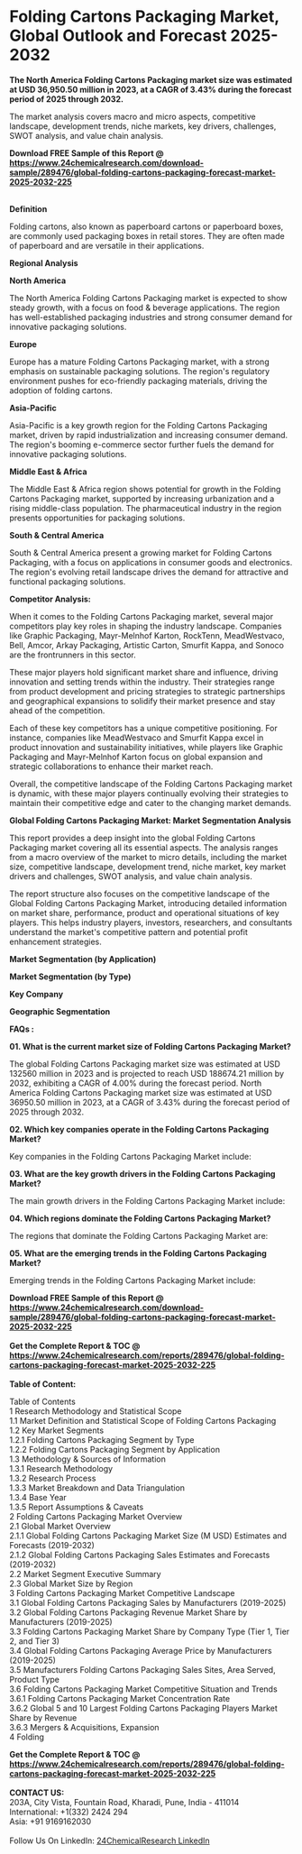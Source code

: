 <h1>Folding Cartons Packaging Market, Global Outlook and Forecast 2025-2032</h1><p>
<strong>The North America Folding Cartons Packaging market size was estimated at USD 36,950.50 million in 2023, at a CAGR of 3.43% during the forecast period of 2025 through 2032.</strong></p><p>
</p><p>
The market analysis covers macro and micro aspects, competitive landscape, development trends, niche markets, key drivers, challenges, SWOT analysis, and value chain analysis.</p><div><b>Download FREE Sample of this Report @ 
            <a href="https://www.24chemicalresearch.com/download-sample/289476/global-folding-cartons-packaging-forecast-market-2025-2032-225">
            https://www.24chemicalresearch.com/download-sample/289476/global-folding-cartons-packaging-forecast-market-2025-2032-225</a></b></div><br><p>
<strong>Definition</strong></p><p>
</p><p>Folding cartons, also known as paperboard cartons or paperboard boxes, are commonly used packaging boxes in retail stores. They are often made of paperboard and are versatile in their applications.</p><p>
<strong>Regional Analysis</strong></p><p>
<strong>North America</strong></p><p>
</p><p>The North America Folding Cartons Packaging market is expected to show steady growth, with a focus on food &amp; beverage applications. The region has well-established packaging industries and strong consumer demand for innovative packaging solutions.</p><p>
<strong>Europe</strong></p><p>
</p><p>Europe has a mature Folding Cartons Packaging market, with a strong emphasis on sustainable packaging solutions. The region's regulatory environment pushes for eco-friendly packaging materials, driving the adoption of folding cartons.</p><p>
<strong>Asia-Pacific</strong></p><p>
</p><p>Asia-Pacific is a key growth region for the Folding Cartons Packaging market, driven by rapid industrialization and increasing consumer demand. The region's booming e-commerce sector further fuels the demand for innovative packaging solutions.</p><p>
<strong>Middle East &amp; Africa</strong></p><p>
</p><p>The Middle East &amp; Africa region shows potential for growth in the Folding Cartons Packaging market, supported by increasing urbanization and a rising middle-class population. The pharmaceutical industry in the region presents opportunities for packaging solutions.</p><p>
<strong>South &amp; Central America</strong></p><p>
</p><p>South &amp; Central America present a growing market for Folding Cartons Packaging, with a focus on applications in consumer goods and electronics. The region's evolving retail landscape drives the demand for attractive and functional packaging solutions.</p><p>
<strong>Competitor Analysis:</strong></p><p>
</p><p>When it comes to the Folding Cartons Packaging market, several major competitors play key roles in shaping the industry landscape. Companies like Graphic Packaging, Mayr-Melnhof Karton, RockTenn, MeadWestvaco, Bell, Amcor, Arkay Packaging, Artistic Carton, Smurfit Kappa, and Sonoco are the frontrunners in this sector.</p><p>
</p><p>These major players hold significant market share and influence, driving innovation and setting trends within the industry. Their strategies range from product development and pricing strategies to strategic partnerships and geographical expansions to solidify their market presence and stay ahead of the competition.</p><p>
</p><p>Each of these key competitors has a unique competitive positioning. For instance, companies like MeadWestvaco and Smurfit Kappa excel in product innovation and sustainability initiatives, while players like Graphic Packaging and Mayr-Melnhof Karton focus on global expansion and strategic collaborations to enhance their market reach.</p><p>
</p><p>Overall, the competitive landscape of the Folding Cartons Packaging market is dynamic, with these major players continually evolving their strategies to maintain their competitive edge and cater to the changing market demands.</p><p>
<strong>Global Folding Cartons Packaging Market: Market Segmentation Analysis</strong></p><p>
</p><p>This report provides a deep insight into the global Folding Cartons Packaging market covering all its essential aspects. The analysis ranges from a macro overview of the market to micro details, including the market size, competitive landscape, development trend, niche market, key market drivers and challenges, SWOT analysis, and value chain analysis.</p><p>
</p><p>The report structure also focuses on the competitive landscape of the Global Folding Cartons Packaging Market, introducing detailed information on market share, performance, product and operational situations of key players. This helps industry players, investors, researchers, and consultants understand the market's competitive pattern and potential profit enhancement strategies.</p><p>
<strong>Market Segmentation (by Application)</strong></p><p>
</p><p>
<strong>Market Segmentation (by Type)</strong></p><p>
</p><p>
<strong>Key Company</strong></p><p>
</p><p>
<strong>Geographic Segmentation</strong></p><p>
</p><p>

<strong>FAQs :</strong></p><p>
<strong>01. What is the current market size of Folding Cartons Packaging Market?</strong></p><p>
</p><p>The global Folding Cartons Packaging market size was estimated at USD 132560 million in 2023 and is projected to reach USD 188674.21 million by 2032, exhibiting a CAGR of 4.00% during the forecast period. North America Folding Cartons Packaging market size was estimated at USD 36950.50 million in 2023, at a CAGR of 3.43% during the forecast period of 2025 through 2032.</p><p>
<strong>02. Which key companies operate in the Folding Cartons Packaging Market?</strong></p><p>
</p><p>Key companies in the Folding Cartons Packaging Market include:</p><p>
</p><p>
</p><p></p><p>
<strong>03. What are the key growth drivers in the Folding Cartons Packaging Market?</strong></p><p>
</p><p>The main growth drivers in the Folding Cartons Packaging Market include:</p><p>
</p><p>
</p><p></p><p>
<strong>04. Which regions dominate the Folding Cartons Packaging Market?</strong></p><p>
</p><p>The regions that dominate the Folding Cartons Packaging Market are:</p><p>
</p><p>
</p><p></p><p>
<strong>05. What are the emerging trends in the Folding Cartons Packaging Market?</strong></p><p>
</p><p>Emerging trends in the Folding Cartons Packaging Market include:</p><p>
</p><div><b>Download FREE Sample of this Report @ 
            <a href="https://www.24chemicalresearch.com/download-sample/289476/global-folding-cartons-packaging-forecast-market-2025-2032-225">
            https://www.24chemicalresearch.com/download-sample/289476/global-folding-cartons-packaging-forecast-market-2025-2032-225</a></b></div><br><div><b>Get the Complete Report & TOC @ 
            <a href="https://www.24chemicalresearch.com/reports/289476/global-folding-cartons-packaging-forecast-market-2025-2032-225">
            https://www.24chemicalresearch.com/reports/289476/global-folding-cartons-packaging-forecast-market-2025-2032-225</a></b></div><br>
            <b>Table of Content:</b><p>Table of Contents<br />
1 Research Methodology and Statistical Scope<br />
1.1 Market Definition and Statistical Scope of Folding Cartons Packaging<br />
1.2 Key Market Segments<br />
1.2.1 Folding Cartons Packaging Segment by Type<br />
1.2.2 Folding Cartons Packaging Segment by Application<br />
1.3 Methodology & Sources of Information<br />
1.3.1 Research Methodology<br />
1.3.2 Research Process<br />
1.3.3 Market Breakdown and Data Triangulation<br />
1.3.4 Base Year<br />
1.3.5 Report Assumptions & Caveats<br />
2 Folding Cartons Packaging Market Overview<br />
2.1 Global Market Overview<br />
2.1.1 Global Folding Cartons Packaging Market Size (M USD) Estimates and Forecasts (2019-2032)<br />
2.1.2 Global Folding Cartons Packaging Sales Estimates and Forecasts (2019-2032)<br />
2.2 Market Segment Executive Summary<br />
2.3 Global Market Size by Region<br />
3 Folding Cartons Packaging Market Competitive Landscape<br />
3.1 Global Folding Cartons Packaging Sales by Manufacturers (2019-2025)<br />
3.2 Global Folding Cartons Packaging Revenue Market Share by Manufacturers (2019-2025)<br />
3.3 Folding Cartons Packaging Market Share by Company Type (Tier 1, Tier 2, and Tier 3)<br />
3.4 Global Folding Cartons Packaging Average Price by Manufacturers (2019-2025)<br />
3.5 Manufacturers Folding Cartons Packaging Sales Sites, Area Served, Product Type<br />
3.6 Folding Cartons Packaging Market Competitive Situation and Trends<br />
3.6.1 Folding Cartons Packaging Market Concentration Rate<br />
3.6.2 Global 5 and 10 Largest Folding Cartons Packaging Players Market Share by Revenue<br />
3.6.3 Mergers & Acquisitions, Expansion<br />
4 Folding</p><div><b>Get the Complete Report & TOC @ 
            <a href="https://www.24chemicalresearch.com/reports/289476/global-folding-cartons-packaging-forecast-market-2025-2032-225">
            https://www.24chemicalresearch.com/reports/289476/global-folding-cartons-packaging-forecast-market-2025-2032-225</a></b></div><br><b>CONTACT US:</b><br>
            203A, City Vista, Fountain Road, Kharadi, Pune, India - 411014<br>
            International: +1(332) 2424 294<br>
            Asia: +91 9169162030 <br><br>
            Follow Us On LinkedIn: <a href="https://www.linkedin.com/company/24chemicalresearch/">24ChemicalResearch LinkedIn</a>
